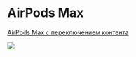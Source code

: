 # AirPods Max

[AirPods Max с переключением контента](https://serdzhius.github.io/surf/)

[![](https://serdzhius.github.io/surf/img/go-surf.jpg)](https://serdzhius.github.io/surf/)
